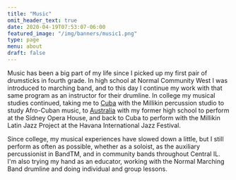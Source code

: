 ```yaml
---
title: "Music"
omit_header_text: true
date: 2020-04-19T07:53:07-06:00
featured_image: "/img/banners/music1.png"
type: page
menu: about
draft: false
---
```


Music has been a big part of my life since I picked up my first pair of drumsticks in fourth grade. In high school at Normal Community West I was introduced to marching band, and to this day I continue my work with that same program as an instructor for their drumline. In college my musical studies continued, taking me to [Cuba](/posts/music/cuba/) with the Millikin percussion studio to study Afro-Cuban music, to [Australia](/posts/music/australia/) with my former high school to perform at the Sidney Opera House, and back to Cuba to perform with the Millikin Latin Jazz Project at the Havana International Jazz Festival.

Since college, my musical experiences have slowed down a little, but I still perform as often as possible, whether as a soloist, as the auxiliary percussionist in BandTM, and in community bands throughout Central IL. I'm also trying my hand as an educator, working with the Normal Marching Band drumline and doing individual and group lessons.
